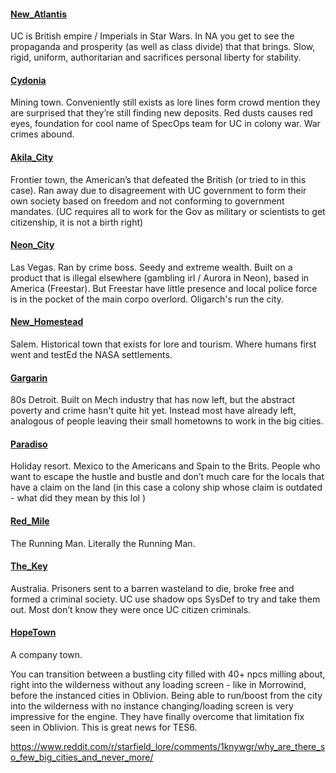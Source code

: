 #### [New_Atlantis](Cities/New_Atlantis.md)
UC is British empire / Imperials in Star Wars. In NA you get to see the propaganda and prosperity (as well as class divide) that that brings. Slow, rigid, uniform, authoritarian and sacrifices personal liberty for stability.
#### [Cydonia](Cities/Cydonia.md)
Mining town. Conveniently still exists as lore lines form crowd mention they are surprised that they’re still finding new deposits.
Red dusts causes red eyes, foundation for cool name of SpecOps team for UC in colony war. War crimes abound.
#### [Akila_City](Cities/Akila_City.md)
Frontier town, the American’s that defeated the British (or tried to in this case). Ran away due to disagreement with UC government to form their own society based on freedom and not conforming to government mandates. (UC requires all to work for the Gov as military or scientists to get citizenship, it is not a birth right)
#### [Neon_City](Cities/Neon_City.md)
Las Vegas. Ran by crime boss. Seedy and extreme wealth. Built on a product that is illegal elsewhere (gambling irl / Aurora in Neon), based in America (Freestar). But Freestar have little presence and local police force is in the pocket of the main corpo overlord. Oligarch's run the city.
#### [New_Homestead](Cities/New_Homestead.md)
Salem. Historical town that exists for lore and tourism. Where humans first went and testEd the NASA settlements.
#### [Gargarin](Cities/Gargarin.md)
80s Detroit. Built on Mech industry that has now left, but the abstract poverty and crime hasn't quite hit yet. Instead most have already left, analogous of people leaving their small hometowns to work in the big cities.
#### [Paradiso](Locations/Paradiso.md)
Holiday resort. Mexico to the Americans and Spain to the Brits. People who want to escape the hustle and bustle and don’t much care for the locals that have a claim on the land (in this case a colony ship whose claim is outdated - what did they mean by this lol )
#### [Red_Mile](Cities/Red_Mile.md)
The Running Man. Literally the Running Man.
#### [The_Key](Cities/The_Key.md)
Australia. Prisoners sent to a barren wasteland to die, broke free and formed a criminal society. UC use shadow ops SysDef to try and take them out. Most don’t know they were once UC citizen criminals. 
#### [HopeTown](Cities/HopeTown.md)
A company town.


You can transition between a bustling city filled with 40+ npcs milling about, right into the wilderness without any loading screen - like in Morrowind, before the instanced cities in Oblivion.
	Being able to run/boost from the city into the wilderness with no instance changing/loading screen is very impressive for the engine. They have finally overcome that limitation fix seen in Oblivion. This is great news for TES6.
	
https://www.reddit.com/r/starfield_lore/comments/1knywgr/why_are_there_so_few_big_cities_and_never_more/